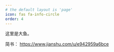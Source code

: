 ```yaml
---
# the default layout is 'page'
icon: fas fa-info-circle
order: 4
---
```


<!-- > Add Markdown syntax content to file `_tabs/about.md`{: .filepath } and it will show up on this page.
{: .prompt-tip } -->

这里是大鱼。

简书： https://www.jianshu.com/u/e942959a6bce
